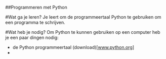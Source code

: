 ##Programmeren met Python

#Wat ga je leren?
Je leert om de programmeertaal Python te gebruiken om een programma te schrijven.

#Wat heb je nodig?
Om Python te kunnen gebruiken op een computer heb je een paar dingen nodig:

- de Python programmeertaal (download)[www.python.org]
- 
